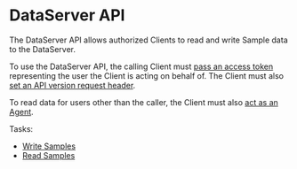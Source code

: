 # DataServer API

The DataServer API allows authorized Clients to read and write Sample data to the DataServer.

To use the DataServer API, the calling Client must [pass an access token](../authorization.md#access-token) representing the user the Client is acting on behalf of.  The Client must also [set an API version request header](../authorization.md##dataserver-api-version-request-header).

To read data for users other than the caller, the Client must also [act as an Agent](../agency/index.md).

Tasks:

* [Write Samples](tasks/write_samples.md)
* [Read Samples](tasks/read_samples.md)

